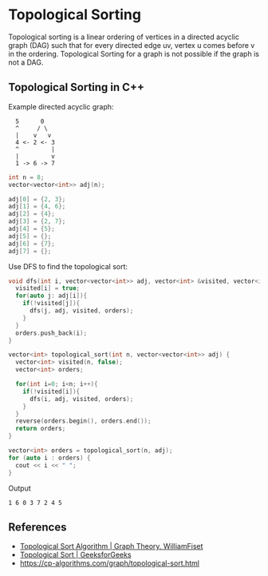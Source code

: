 # Topological Sorting

Topological sorting is a linear ordering of vertices in a directed acyclic graph (DAG) such that for every directed edge uv, vertex u comes before v in the ordering. Topological Sorting for a graph is not possible if the graph is not a DAG.

## Topological Sorting in C++

Example directed acyclic graph:

```
  5      0
  ^     / \
  |    v   v
  4 <- 2 <- 3
  ^         |
  |         v
  1 -> 6 -> 7
```

```cpp
int n = 8;
vector<vector<int>> adj(n);

adj[0] = {2, 3};
adj[1] = {4, 6};
adj[2] = {4};
adj[3] = {2, 7};
adj[4] = {5};
adj[5] = {};
adj[6] = {7};
adj[7] = {};
```

Use DFS to find the topological sort:

```cpp
void dfs(int i, vector<vector<int>> adj, vector<int> &visited, vector<int> &orders){
  visited[i] = true;
  for(auto j: adj[i]){
    if(!visited[j]){
      dfs(j, adj, visited, orders);
    }
  }
  orders.push_back(i);
}

vector<int> topological_sort(int n, vector<vector<int>> adj) {
  vector<int> visited(n, false);
  vector<int> orders;

  for(int i=0; i<n; i++){
    if(!visited[i]){
      dfs(i, adj, visited, orders);
    }
  }
  reverse(orders.begin(), orders.end());
  return orders;
}
```

```cpp
vector<int> orders = topological_sort(n, adj);
for (auto i : orders) {
  cout << i << " ";
}
```

Output

```
1 6 0 3 7 2 4 5
```

## References

* [Topological Sort Algorithm | Graph Theory, WilliamFiset](https://www.youtube.com/watch?v=eL-KzMXSXXI&t=308s&ab_channel=WilliamFiset)
* [Topological Sort | GeeksforGeeks](https://www.geeksforgeeks.org/topological-sorting/)
* https://cp-algorithms.com/graph/topological-sort.html
